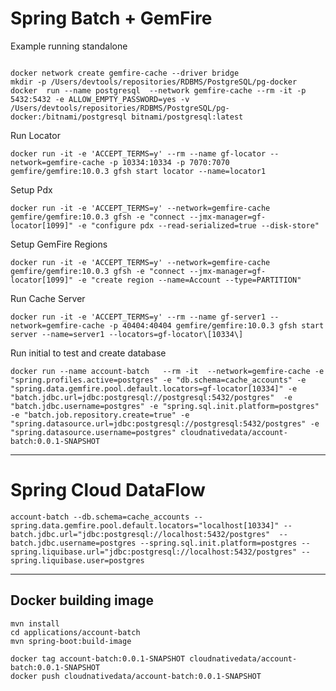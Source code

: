 # Spring Batch + GemFire

Example running standalone

```shell

docker network create gemfire-cache --driver bridge
mkdir -p /Users/devtools/repositories/RDBMS/PostgreSQL/pg-docker
docker  run --name postgresql  --network gemfire-cache --rm -it -p 5432:5432 -e ALLOW_EMPTY_PASSWORD=yes -v /Users/devtools/repositories/RDBMS/PostgreSQL/pg-docker:/bitnami/postgresql bitnami/postgresql:latest   
```

Run Locator
```shell
docker run -it -e 'ACCEPT_TERMS=y' --rm --name gf-locator --network=gemfire-cache -p 10334:10334 -p 7070:7070 gemfire/gemfire:10.0.3 gfsh start locator --name=locator1
```

Setup Pdx

```shell
docker run -it -e 'ACCEPT_TERMS=y' --network=gemfire-cache gemfire/gemfire:10.0.3 gfsh -e "connect --jmx-manager=gf-locator[1099]" -e "configure pdx --read-serialized=true --disk-store"
```

Setup GemFire Regions

```shell
docker run -it -e 'ACCEPT_TERMS=y' --network=gemfire-cache gemfire/gemfire:10.0.3 gfsh -e "connect --jmx-manager=gf-locator[1099]" -e "create region --name=Account --type=PARTITION"
```

Run Cache Server
```shell
docker run -it -e 'ACCEPT_TERMS=y' --rm --name gf-server1 --network=gemfire-cache -p 40404:40404 gemfire/gemfire:10.0.3 gfsh start server --name=server1 --locators=gf-locator\[10334\]
```

Run initial to test and create database

```shell
docker run --name account-batch   --rm -it  --network=gemfire-cache -e "spring.profiles.active=postgres" -e "db.schema=cache_accounts" -e "spring.data.gemfire.pool.default.locators=gf-locator[10334]" -e "batch.jdbc.url=jdbc:postgresql://postgresql:5432/postgres"  -e "batch.jdbc.username=postgres" -e "spring.sql.init.platform=postgres" -e "batch.job.repository.create=true" -e "spring.datasource.url=jdbc:postgresql://postgresql:5432/postgres" -e "spring.datasource.username=postgres" cloudnativedata/account-batch:0.0.1-SNAPSHOT  
```




--------

# Spring Cloud DataFlow

```shell
account-batch --db.schema=cache_accounts --spring.data.gemfire.pool.default.locators="localhost[10334]" --batch.jdbc.url="jdbc:postgresql://localhost:5432/postgres"  --batch.jdbc.username=postgres --spring.sql.init.platform=postgres --spring.liquibase.url="jdbc:postgresql://localhost:5432/postgres" --spring.liquibase.user=postgres
```



--------------------------------------
## Docker building image

```shell
mvn install
cd applications/account-batch
mvn spring-boot:build-image
```

```shell
docker tag account-batch:0.0.1-SNAPSHOT cloudnativedata/account-batch:0.0.1-SNAPSHOT
docker push cloudnativedata/account-batch:0.0.1-SNAPSHOT
```

